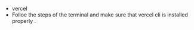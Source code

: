 - vercel 
- Folloe the steps of the terminal and make sure that vercel cli is installed   properly .
 